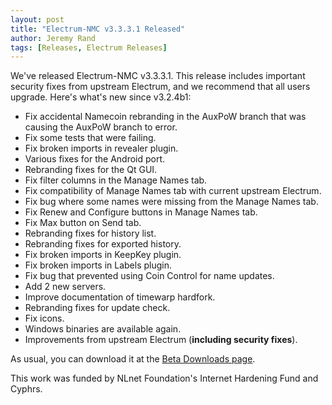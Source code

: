 ```yaml
---
layout: post
title: "Electrum-NMC v3.3.3.1 Released"
author: Jeremy Rand
tags: [Releases, Electrum Releases]
---
```


We've released Electrum-NMC v3.3.3.1.  This release includes important security fixes from upstream Electrum, and we recommend that all users upgrade.  Here's what's new since v3.2.4b1:

* Fix accidental Namecoin rebranding in the AuxPoW branch that was causing the AuxPoW branch to error.
* Fix some tests that were failing.
* Fix broken imports in revealer plugin.
* Various fixes for the Android port.
* Rebranding fixes for the Qt GUI.
* Fix filter columns in the Manage Names tab.
* Fix compatibility of Manage Names tab with current upstream Electrum.
* Fix bug where some names were missing from the Manage Names tab.
* Fix Renew and Configure buttons in Manage Names tab.
* Fix Max button on Send tab.
* Rebranding fixes for history list.
* Rebranding fixes for exported history.
* Fix broken imports in KeepKey plugin.
* Fix broken imports in Labels plugin.
* Fix bug that prevented using Coin Control for name updates.
* Add 2 new servers.
* Improve documentation of timewarp hardfork.
* Rebranding fixes for update check.
* Fix icons.
* Windows binaries are available again.
* Improvements from upstream Electrum (**including security fixes**).

As usual, you can download it at the [Beta Downloads page]({{site.baseurl}}download/betas/#electrum-nmc).

This work was funded by NLnet Foundation's Internet Hardening Fund and Cyphrs.
